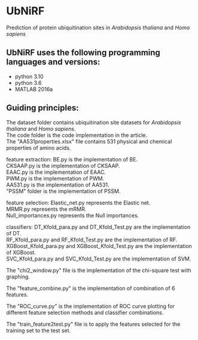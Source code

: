 # UbNiRF
Prediction of protein ubiquitination sites in *Arabidopsis thaliana* and *Homo sapiens*

## UbNiRF uses the following programming languages and versions:
* python 3.10
* python 3.6
* MATLAB 2016a


## Guiding principles:

The dataset folder contains ubiquitination site datasets for *Arabidopsis thaliana* and *Homo sapiens*.  
The code folder is the code implementation in the article.  
The "AA531properties.xlsx" file contains 531 physical and chemical properties of amino acids.

feature extraction:
   BE.py is the implementation of BE.  
   CKSAAP.py is the implementation of CKSAAP.  
   EAAC.py is the implementation of EAAC.  
   PWM.py is the implementation of PWM.  
   AA531.py is the implementation of AA531.  
   "PSSM" folder is the implementation of PSSM.
   
feature selection:
   Elastic_net.py represents the Elastic net.  
   MRMR.py represents the mRMR.  
   Null_importances.py represents the Null importances.
  
classifiers:
   DT_Kfold_para.py and DT_Kfold_Test.py are the implementation of DT.  
   RF_Kfold_para.py and RF_Kfold_Test.py are the implementation of RF.  
   XGBoost_Kfold_para.py and XGBoost_Kfold_Test.py are the implementation of XGBoost.  
   SVC_Kfold_para.py and SVC_Kfold_Test.py are the implementation of SVM.

The "chi2_window.py" file is the implementation of the chi-square test with graphing.
   
The "feature_combine.py" is the implementation of combination of 6 features.
   
The "ROC_curve.py" is the implementation of ROC curve plotting for different feature selection methods and classifier combinations.
   
The "train_feature2test.py" file is to apply the features selected for the training set to the test set.

